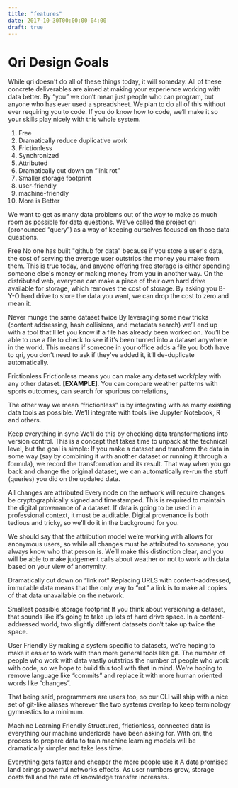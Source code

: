 ```yaml
---
title: "features"
date: 2017-10-30T00:00:00-04:00
draft: true
---
```


# Qri Design Goals

While qri doesn't do all of these things today, it will someday. All of these concrete deliverables are aimed at making your experience working with data better. By “you” we don’t mean just people who can program, but  anyone who has ever used a spreadsheet. We plan to do all of this without ever requiring you to code. If you do know how to code, we’ll make it so your skills play nicely with this whole system.

1. Free
2. Dramatically reduce duplicative work
3. Frictionless
4. Synchronized
5. Attributed
6. Dramatically cut down on “link rot”
7. Smaller storage footprint
8. user-friendly
9. machine-friendly
10. More is Better
 
We want to get as many data problems out of the way to make as much room as possible for data questions. We’ve called the project qri (pronounced “query”) as a way of keeping ourselves focused on those data questions.
 
Free
No one has built "github for data" because if you store a user's data, the cost of serving the average user outstrips the money you make from them. This is true today, and anyone offering free storage is either spending someone else's money or making money from you in another way. On the distributed web, everyone can make a piece of their own hard drive available for storage, which removes the cost of storage. By asking you B-Y-O hard drive to store the data you want, we can drop the cost to zero and mean it.
 
Never munge the same dataset twice
By leveraging some new tricks (content addressing, hash collisions, and metadata search) we’ll end up with a tool that’ll let you know if a file has already been worked on. You’ll be able to use a file to check to see if it’s been turned into a dataset anywhere in the world. This means if someone in your office adds a file you both have to qri, you don’t need to ask if they’ve added it, it’ll de-duplicate automatically. 
 
Frictionless
Frictionless means you can make any dataset work/play with any other dataset. __[EXAMPLE]__. You can compare weather patterns with sports outcomes, can search for spurious correlations, 
 
The other way we mean “frictionless” is by integrating with as many existing data tools as possible. We’ll integrate with tools like Jupyter Notebook, R and others.
 
Keep everything in sync
We’ll do this by checking data transformations into version control. This is a concept that takes time to unpack at the technical level, but the goal is simple: If you make a dataset and transform the data in some way (say by combining it with another dataset or running it through a formula), we record the transformation and its result. That way when you go back and change the original dataset, we can automatically re-run the stuff (queries) you did on the updated data.
 
All changes are attributed
Every node on the network will require changes be cryptographically signed and timestamped. This is required to maintain the digital provenance of a dataset. If data is going to be used in a professional context, it must be auditable. Digital provenance is both tedious and tricky, so we’ll do it in the background for you. 
 
We should say that the attribution model we’re working with allows for anonymous users, so while all changes must be attributed to someone, you always know who that person is. We’ll make this distinction clear, and you will be able to make judgement calls about weather or not to work with data based on your view of anonymity.
 
Dramatically cut down on “link rot”
Replacing URLS with content-addressed, immutable data means that the only way to “rot” a link is to make all copies of that data unavailable on the network.
 
Smallest possible storage footprint
If you think about versioning a dataset, that sounds like it’s going to take up lots of hard drive space. In a content-addressed world, two slightly different datasets don’t take up twice the space.
 
User Friendly
By making a system specific to datasets, we’re hoping to make it easier to work with than more general tools like git. The number of people who work with data vastly outstrips the number of people who work with code, so we hope to build this tool with that in mind. We're hoping to remove language like “commits” and replace it with more human oriented words like “changes”.
 
That being said, programmers are users too, so our CLI will ship with a nice set of git-like aliases wherever the two systems overlap to keep terminology gymnastics to a minimum.
 
Machine Learning Friendly
Structured, frictionless, connected data is everything our machine underlords have been asking for.  With qri, the process to prepare data to train machine learning models will be dramatically simpler and take less time.
 
Everything gets faster and cheaper the more people use it 
A data promised land brings powerful networks effects.  As user numbers grow, storage costs fall and the rate of knowledge transfer increases. 